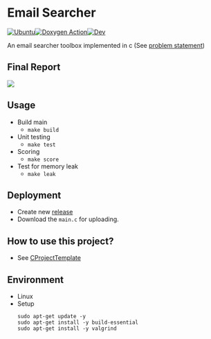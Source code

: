 # Email Searcher

[![Ubuntu](https://github.com/stevengogogo/DSA_EmailSearcher/actions/workflows/ci.yml/badge.svg)](https://github.com/stevengogogo/DSA_EmailSearcher/actions/workflows/ci.yml)[![Doxygen Action](https://github.com/stevengogogo/DSA_EmailSearcher/actions/workflows/doc.yml/badge.svg)](https://github.com/stevengogogo/DSA_EmailSearcher/actions/workflows/doc.yml)[![Dev](https://img.shields.io/badge/docs-dev-blue.svg)](https://stevengogogo.github.io/DSA_EmailSearcher/)

An email searcher toolbox implemented in c (See [problem statement](https://github.com/stevengogogo/DSA_EmailSearcher/discussions/13))


Final Report
------------

[![](https://img.shields.io/badge/Overleaf%20-Open%20as%20Template-46a247?logo=overleaf&style=flat-square)](https://www.overleaf.com/project/60a600583dd777ff5c8c78fa)


Usage
------

- Build main
    - `make build`
- Unit testing
    - `make test`
- Scoring
    - `make score`
- Test for memory leak
    - `make leak`


Deployment
----------
- Create new [release](https://github.com/stevengogogo/DSA_EmailSearcher/releases)
- Download the `main.c` for uploading.


How to use this project?
-------------------------
- See [CProjectTemplate](https://github.com/stevengogogo/CProjectTemplate)


Environment
-----------
- Linux
- Setup
    ```
    sudo apt-get update -y
    sudo apt-get install -y build-essential
    sudo apt-get install -y valgrind
    ```
